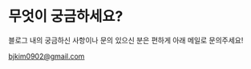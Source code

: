 # 무엇이 궁금하세요?

블로그 내의 궁금하신 사항이나 문의 있으신 분은 편하게 아래 메일로 문의주세요!

[bjkim0902@gmail.com ](http://localhost:5000/u/coAUZuZ1tCTNiQSZ8R1aYQmUe0E2)
